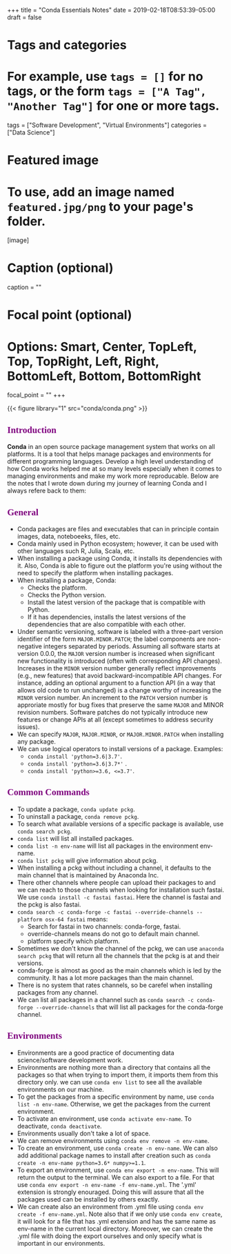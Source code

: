 +++
title = "Conda Essentials Notes"
date = 2019-02-18T08:53:39-05:00
draft = false

# Tags and categories
# For example, use `tags = []` for no tags, or the form `tags = ["A Tag", "Another Tag"]` for one or more tags.
tags = ["Software Development", "Virtual Environments"]
categories = ["Data Science"]

# Featured image
# To use, add an image named `featured.jpg/png` to your page's folder. 
[image]
  # Caption (optional)
  caption = ""

  # Focal point (optional)
  # Options: Smart, Center, TopLeft, Top, TopRight, Left, Right, BottomLeft, Bottom, BottomRight
  focal_point = ""
+++

{{< figure library="1" src="conda/conda.png" >}}

<h2 style="font-family: Georgia; font-size:1.5em;color:purple; font-style:bold">
Introduction</h2>

**Conda** in an open source package management system that works on all platforms. It is a tool that helps manage packages and environments for different programming languages. Develop a high level understanding of how Conda works helped me at so many levels especially when it comes to managing environments and make my work more reproducable. Below are the notes that I wrote down during my journey of learning Conda and I always refere back to them:

<h2 style="font-family: Georgia; font-size:1.5em;color:purple; font-style:bold">
General</h2>

- Conda packages are files and executables that can in principle contain images, data, noteboeeks, files, etc.
- Conda mainly used in Python ecosystem; however, it can be used with other languages such R, Julia, Scala, etc.
- When installing a package using Conda, it installs its dependencies with it. Also, Conda is able to figure out the platform you're using without the need to specify the platform when installing packages.
- When installing a package, Conda:
  - Checks the platform.
  - Checks the Python version.
  - Install the latest version of the package that is compatible with Python.
  - If it has dependencies, installs the latest versions of the dependencies that are also compatible with each other.
- Under semantic versioning, software is labeled with a three-part version identifier of the form `MAJOR.MINOR.PATCH`; the label components are non-negative integers separated by periods. Assuming all software starts at version 0.0.0, the `MAJOR` version number is increased when significant new functionality is introduced (often with corresponding API changes). Increases in the `MINOR` version number generally reflect improvements (e.g., new features) that avoid backward-incompatible API changes. For instance, adding an optional argument to a function API (in a way that allows old code to run unchanged) is a change worthy of increasing the `MINOR` version number. An increment to the `PATCH` version number is approriate mostly for bug fixes that preserve the same `MAJOR` and MINOR revision numbers. Software patches do not typically introduce new features or change APIs at all (except sometimes to address security issues).
- We can specify `MAJOR`, `MAJOR.MINOR`, or `MAJOR.MINOR.PATCH` when installing any package.
- We can use logical operators to install versions of a package. Examples:
  - `conda install 'python=3.6|3.7'`.
  - `conda install 'python=3.6|3.7*'` .
  - `conda install 'python>=3.6, <=3.7'`.

<h2 style="font-family: Georgia; font-size:1.5em;color:purple; font-style:bold">
Common Commands</h2>

- To update a package, `conda update pckg`.
- To uninstall a package, `conda remove pckg`.
- To search what available versions of a specific package is available, use `conda search pckg`.
- `conda list` will list all installed packages.
- `conda list -n env-name` will list all packages in the environment env-name.
- `conda list pckg` will give information about pckg.
- When installing a pckg without including a channel, it defaults to the main channel that is maintained by Anaconda Inc.
- There other channels where people can upload their packages to and we can reach to those channels when looking for installation such fastai. We use `conda install -c fastai fastai`. Here the channel is fastai and the pckg is also fastai.
- `conda search -c conda-forge -c fastai --override-channels --platform osx-64 fastai` means:
  - Search for fastai in two channels: conda-forge, fastai.
  - override-channels means do not go to default main channel.
  - platform specify which platform.
- Sometimes we don't know the channel of the pckg, we can use `anaconda search pckg` that will return all the channels that the pckg is at and their versions.
- conda-forge is almost as good as the main channels which is led by the community. It has a lot more packages than the main channel.
- There is no system that rates channels, so be carefel when installing packages from any channel.
- We can list all packages in a channel such as `conda search -c conda-forge --override-channels` that will list all packages for the conda-forge channel.

<h2 style="font-family: Georgia; font-size:1.5em;color:purple; font-style:bold">
Environments</h2>

- Environments are a good practice of documenting data science/software development work.
- Environments are nothing more than a directory that contains all the packages so that when trying to import them, it imports them from this directory only. we can use `conda env list` to see all the available environments on our machine.
- To get the packages from a specific environment by name, use `conda list -n env-name`. Otherwise, we get the packages from the current environment.
- To activate an environment, use `conda activate env-name`. To deactivate, `conda deactivate`.
- Environments usually don't take a lot of space.
- We can remove environments using `conda env remove -n env-name`.
- To create an environment, use `conda create -n env-name`. We can also add additional package names to install after creation such as `conda create -n env-name python=3.6* numpy>=1.1`.
- To export an environment, use `conda env export -n env-name`. This will return the output to the terminal. We can also export to a file. For that use `conda env export -n env-name -f env-name.yml`. The '.yml' extension is strongly enouraged. Doing this will assure that all the packages used can be installed by others exactly.
- We can create also an environment from .yml file using `conda env create -f env-name.yml`. Note also that if we only use `conda env create`, it will look for a file that has .yml extension and has the same name as env-name in the current local directory. Moreover, we can create the .yml file with doing the export ourselves and only specify what is important in our environments.